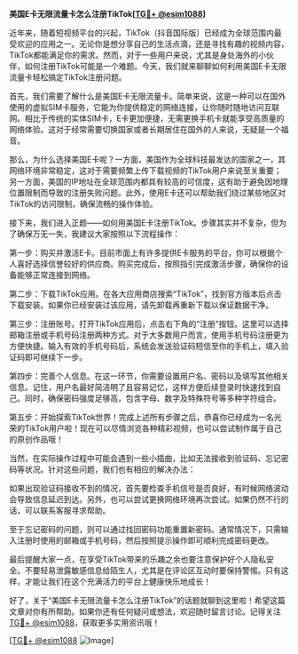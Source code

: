 **美国E卡无限流量卡怎么注册TikTok[[TG💪+ @esim1088](https://t.me/s/esim1088)]**

近年来，随着短视频平台的兴起，TikTok（抖音国际版）已经成为全球范围内最受欢迎的应用之一。无论你是想分享自己的生活点滴，还是寻找有趣的视频内容，TikTok都能满足你的需求。然而，对于一些用户来说，尤其是身处海外的小伙伴，如何注册TikTok可能是一个难题。今天，我们就来聊聊如何利用美国E卡无限流量卡轻松搞定TikTok注册问题。

首先，我们需要了解什么是美国E卡无限流量卡。简单来说，这是一种可以在国外使用的虚拟SIM卡服务，它能为你提供稳定的网络连接，让你随时随地访问互联网。相比于传统的实体SIM卡，E卡更加便捷，无需更换手机卡就能享受高质量的网络体验。这对于经常需要切换国家或者长期居住在国外的人来说，无疑是一个福音。

那么，为什么选择美国E卡呢？一方面，美国作为全球科技最发达的国家之一，其网络环境非常稳定，这对于需要频繁上传下载视频的TikTok用户来说至关重要；另一方面，美国的IP地址在全球范围内都具有较高的可信度，这有助于避免因地理位置限制而导致的注册失败问题。此外，使用E卡还可以帮助我们绕过某些地区对TikTok的访问限制，确保流畅的操作体验。

接下来，我们进入正题——如何用美国E卡注册TikTok。步骤其实并不复杂，但为了确保万无一失，我建议大家按照以下流程操作：

第一步：购买并激活E卡。目前市面上有许多提供E卡服务的平台，你可以根据个人喜好选择信誉较好的供应商。购买完成后，按照指引完成激活步骤，确保你的设备能够正常连接到网络。

第二步：下载TikTok应用。在各大应用商店搜索“TikTok”，找到官方版本后点击下载安装。如果你已经安装过该应用，请先卸载再重新下载以保证数据干净。

第三步：注册账号。打开TikTok应用后，点击右下角的“注册”按钮。这里可以选择邮箱注册或手机号码注册两种方式。对于大多数用户而言，使用手机号码注册更为方便快捷。输入有效的手机号码后，系统会发送验证码短信至你的手机上，填入验证码即可继续下一步。

第四步：完善个人信息。在这一环节，你需要设置用户名、密码以及填写其他相关信息。记住，用户名最好简洁明了且容易记忆，这样方便后续登录时快速找到自己。同时，确保密码强度足够高，包含字母、数字及特殊符号等多种字符组合。

第五步：开始探索TikTok世界！完成上述所有步骤之后，恭喜你已经成为一名光荣的TikTok用户啦！现在可以尽情浏览各种精彩视频，也可以尝试制作属于自己的原创作品哦！

当然，在实际操作过程中可能会遇到一些小插曲，比如无法接收到验证码、忘记密码等状况。针对这些问题，我们也有相应的解决办法：

如果出现验证码接收不到的情况，首先要检查手机信号是否良好，有时候网络波动会导致信息延迟到达。另外，也可以尝试更换网络环境再次尝试。如果仍然不行的话，可以联系客服寻求帮助。

至于忘记密码的问题，则可以通过找回密码功能重置新密码。通常情况下，只需输入注册时使用的邮箱或手机号码，然后按照提示操作即可顺利完成密码更改。

最后提醒大家一点，在享受TikTok带来的乐趣之余也要注意保护好个人隐私安全。不要轻易泄露敏感信息给陌生人，尤其是在评论区互动时要保持警惕。只有这样，才能让我们在这个充满活力的平台上健康快乐地成长！

好了，关于“美国E卡无限流量卡怎么注册TikTok”的话题就聊到这里啦！希望这篇文章对你有所帮助。如果你还有任何疑问或想法，欢迎随时留言讨论。记得关注[TG💪+ @esim1088](https://t.me/s/esim1088)，获取更多实用资讯哦！

[[TG💪+ @esim1088](https://t.me/s/esim1088) ![Image](https://i.postimg.cc/4NQfJmqS/Snipaste-2025-05-13-00-14-12.png)]